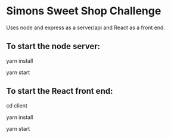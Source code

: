 # Simons Sweet Shop Challenge

Uses node and express as a server/api and React as a front end.

## To start the node server:

yarn install

yarn start

## To start the React front end:

cd client

yarn install

yarn start
